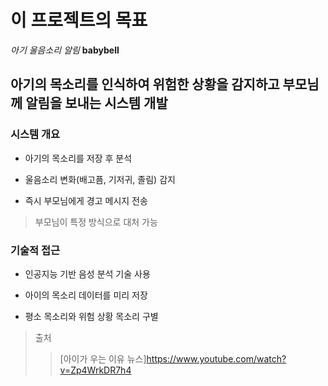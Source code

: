 # 이 프로젝트의 목표
_아기 울음소리 알림_
__babybell__

## 아기의 목소리를 인식하여 위험한 상황을 감지하고 부모님께 알림을 보내는 시스템 개발

### 시스템 개요
* 아기의 목소리를 저장 후 분석
+ 울음소리 변화(배고픔, 기저귀, 졸림) 감지
- 즉시 부모님에게 경고 메시지 전송

> 부모님이 특정 방식으로 대처 가능

### 기술적 접근
* 인공지능 기반 음성 분석 기술 사용
+ 아이의 목소리 데이터를 미리 저장
- 평소 목소리와 위험 상황 목소리 구별

> 출처
>>[아이가 우는 이유 뉴스]https://www.youtube.com/watch?v=Zp4WrkDR7h4

